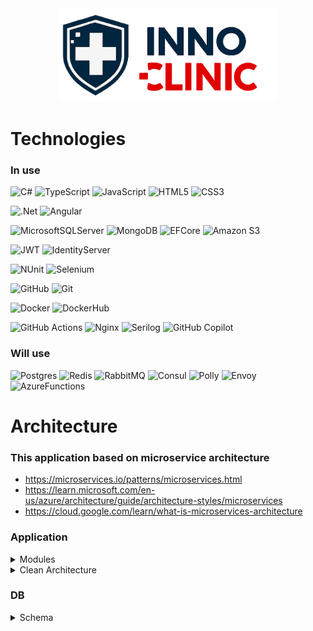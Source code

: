 <div align="center">
 <img src="/assets/images/innoclinic-logo.png" alt="InnoClinic Logo" width="" height="150"/>
</div>

# Technologies
### In use

![C#](https://img.shields.io/badge/c%23-%23239120.svg?style=for-the-badge&logo=csharp&logoColor=white)
![TypeScript](https://img.shields.io/badge/typescript-%23007ACC.svg?style=for-the-badge&logo=typescript&logoColor=white)
![JavaScript](https://img.shields.io/badge/javascript-%23323330.svg?style=for-the-badge&logo=javascript&logoColor=%23F7DF1E)
![HTML5](https://img.shields.io/badge/html5-%23E34F26.svg?style=for-the-badge&logo=html5&logoColor=white)
![CSS3](https://img.shields.io/badge/css3-%231572B6.svg?style=for-the-badge&logo=css3&logoColor=white)

![.Net](https://img.shields.io/badge/.NET-5C2D91?style=for-the-badge&logo=.net&logoColor=white)
![Angular](https://img.shields.io/badge/angular-%23DD0031.svg?style=for-the-badge&logo=angular&logoColor=white)

![MicrosoftSQLServer](https://img.shields.io/badge/Microsoft%20SQL%20Server-CC2927?style=for-the-badge&logo=microsoft%20sql%20server&logoColor=white)
![MongoDB](https://img.shields.io/badge/MongoDB-%234ea94b.svg?style=for-the-badge&logo=mongodb&logoColor=white)
![EFCore](https://img.shields.io/badge/EFCore-purple?style=for-the-badge)
![Amazon S3](https://img.shields.io/badge/Amazon%20S3-FF9900?style=for-the-badge&logo=amazons3&logoColor=white)

![JWT](https://img.shields.io/badge/JWT-black?style=for-the-badge&logo=JSON%20web%20tokens)
![IdentityServer](https://img.shields.io/badge/IdentityServer-purple?style=for-the-badge)

![NUnit](https://img.shields.io/badge/NUnit-%2384A454?style=for-the-badge)
![Selenium](https://img.shields.io/badge/-selenium-%43B02A?style=for-the-badge&logo=selenium&logoColor=white)

![GitHub](https://img.shields.io/badge/github-%23121011.svg?style=for-the-badge&logo=github&logoColor=white)
![Git](https://img.shields.io/badge/git-%23F05033.svg?style=for-the-badge&logo=git&logoColor=white)

![Docker](https://img.shields.io/badge/Docker-%232496ED?style=for-the-badge&logo=docker&logoColor=white)
![DockerHub](https://img.shields.io/badge/DockerHub-%232496ED?style=for-the-badge&logo=docker&logoColor=white)

![GitHub Actions](https://img.shields.io/badge/github%20actions-%232671E5.svg?style=for-the-badge&logo=githubactions&logoColor=white)
![Nginx](https://img.shields.io/badge/nginx-%23009639.svg?style=for-the-badge&logo=nginx&logoColor=white)
![Serilog](https://img.shields.io/badge/Serilog-%23FF0000?style=for-the-badge)
![GitHub Copilot](https://img.shields.io/badge/github_copilot-8957E5?style=for-the-badge&logo=github-copilot&logoColor=white)

### Will use

![Postgres](https://img.shields.io/badge/postgres-%23316192.svg?style=for-the-badge&logo=postgresql&logoColor=white)
![Redis](https://img.shields.io/badge/redis-%23DD0031.svg?style=for-the-badge&logo=redis&logoColor=white)
![RabbitMQ](https://img.shields.io/badge/Rabbitmq-FF6600?style=for-the-badge&logo=rabbitmq&logoColor=white)
![Consul](https://img.shields.io/badge/Consul-%23000000?style=for-the-badge&logo=hashicorp)
![Polly](https://img.shields.io/badge/Polly-%235C2983?style=for-the-badge)
![Envoy](https://img.shields.io/badge/Envoy-%23AC6199?style=for-the-badge&logo=envoyproxy&logoColor=white)
![AzureFunctions](https://img.shields.io/badge/Azure_Functions-%2333CCFF?style=for-the-badge)

# Architecture
### This application based on microservice architecture

- https://microservices.io/patterns/microservices.html
- https://learn.microsoft.com/en-us/azure/architecture/guide/architecture-styles/microservices
- https://cloud.google.com/learn/what-is-microservices-architecture

### Application

<details>
<summary>Modules</summary>
<img src="/assets/images/schemes/Components.png" alt="InnoClinic Logo" width="1000" height=""/>
<img src="/assets/images/schemes/MessageBroker.png" alt="InnoClinic Logo" width="1000" height=""/>
</details>

<details>
<summary>Clean Architecture</summary>
Each API is designed using the clean architecture pattern:<br>
<img src="/assets/images/clean_architecture.png" alt="InnoClinic Logo" width="500" height=""/>
</details>

### DB

<details>
<summary>Schema</summary>
<img src="/assets/images/schemes/DB_Schema.jpg" alt="InnoClinic Logo" width="1000" height=""/>
</details>